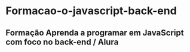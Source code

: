 # Formacao-o-javascript-back-end

## Formação  Aprenda a programar em JavaScript com foco no back-end / Alura
